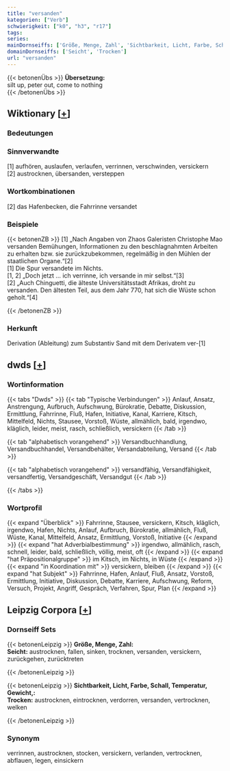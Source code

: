 ```yaml
---
title: "versanden"
kategorien: ["Verb"]
schwierigkeit: ["k0", "h3", "r17"]
tags:
series:
mainDornseiffs: ['Größe, Menge, Zahl', 'Sichtbarkeit, Licht, Farbe, Schall, Temperatur, Gewicht,']
domainDornseiffs: ['Seicht', 'Trocken']
url: "versanden"
---
```


{{< betonenÜbs >}}
**Übersetzung:**  
silt up, peter out, come to nothing  
{{< /betonenÜbs >}}

## Wiktionary [[+](https://de.wiktionary.org/wiki/versanden)]

### Bedeutungen

### Sinnverwandte
[1] aufhören, auslaufen, verlaufen, verrinnen, verschwinden, versickern  
[2] austrocknen, übersanden, versteppen  

### Wortkombinationen
[2] das Hafenbecken, die Fahrrinne versandet  

### Beispiele
{{< betonenZB >}}
[1] „Nach Angaben von Zhaos Galeristen Christophe Mao versanden Bemühungen, Informationen zu den beschlagnahmten Arbeiten zu erhalten bzw. sie zurückzubekommen, regelmäßig in den Mühlen der staatlichen Organe.“[2]  
[1] Die Spur versandete im Nichts.  
[1, 2] „Doch jetzt … ich verrinne, ich versande in mir selbst.“[3]  
[2] „Auch Chinguetti, die älteste Universitätsstadt Afrikas, droht zu versanden. Den ältesten Teil, aus dem Jahr 770, hat sich die Wüste schon geholt.“[4]  

{{< /betonenZB >}}
### Herkunft
Derivation (Ableitung) zum Substantiv Sand mit dem Derivatem ver-[1]  



## dwds [[+](https://www.dwds.de/wb/versanden)]

### Wortinformation
{{< tabs "Dwds" >}}
{{< tab "Typische Verbindungen" >}}
Anlauf, Ansatz, Anstrengung, Aufbruch, Aufschwung, Bürokratie, Debatte, Diskussion, Ermittlung, Fahrrinne, Fluß, Hafen, Initiative, Kanal, Karriere, Kitsch, Mittelfeld, Nichts, Stausee, Vorstoß, Wüste, allmählich, bald, irgendwo, kläglich, leider, meist, rasch, schließlich, versickern
{{< /tab >}}

{{< tab "alphabetisch vorangehend" >}}
Versandbuchhandlung, Versandbuchhandel, Versandbehälter, Versandabteilung, Versand
{{< /tab >}}

{{< tab "alphabetisch vorangehend" >}}
versandfähig, Versandfähigkeit, versandfertig, Versandgeschäft, Versandgut
{{< /tab >}}

{{< /tabs >}}

### Wortprofil
{{< expand "Überblick" >}} Fahrrinne, Stausee, versickern, Kitsch, kläglich, irgendwo, Hafen, Nichts, Anlauf, Aufbruch, Bürokratie, allmählich, Fluß, Wüste, Kanal, Mittelfeld, Ansatz, Ermittlung, Vorstoß, Initiative {{< /expand >}}
{{< expand "hat Adverbialbestimmung" >}} irgendwo, allmählich, rasch, schnell, leider, bald, schließlich, völlig, meist, oft {{< /expand >}}
{{< expand "hat Präpositionalgruppe" >}} im Kitsch, im Nichts, in Wüste {{< /expand >}}
{{< expand "in Koordination mit" >}} versickern, bleiben {{< /expand >}}
{{< expand "hat Subjekt" >}} Fahrrinne, Hafen, Anlauf, Fluß, Ansatz, Vorstoß, Ermittlung, Initiative, Diskussion, Debatte, Karriere, Aufschwung, Reform, Versuch, Projekt, Angriff, Gespräch, Verfahren, Spur, Plan {{< /expand >}}

## Leipzig Corpora [[+](https://corpora.uni-leipzig.de/en/res?word=versanden&corpusId=deu_newscrawl-public_2018)]

### Dornseiff Sets
{{< betonenLeipzig >}}
**Größe, Menge, Zahl:**  
**Seicht:** austrocknen, fallen, sinken, trocknen, versanden, versickern, zurückgehen, zurücktreten  

{{< /betonenLeipzig >}}


{{< betonenLeipzig >}}
**Sichtbarkeit, Licht, Farbe, Schall, Temperatur, Gewicht,:**  
**Trocken:** austrocknen, eintrocknen, verdorren, versanden, vertrocknen, welken  

{{< /betonenLeipzig >}}

### Synonym
verrinnen, austrocknen, stocken, versickern, verlanden, vertrocknen, abflauen, legen, einsickern

